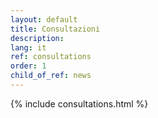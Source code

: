 ```yaml
---
layout: default
title: Consultazioni
description: 
lang: it
ref: consultations
order: 1
child_of_ref: news
---
```


<main class="container my-5" markdown="1">
    {% include consultations.html %}
</main>
